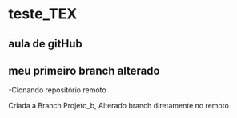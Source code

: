 # teste_TEX
## aula de gitHub
## meu primeiro branch alterado

-Clonando repositório remoto

Criada a Branch Projeto_b, Alterado branch diretamente no remoto 